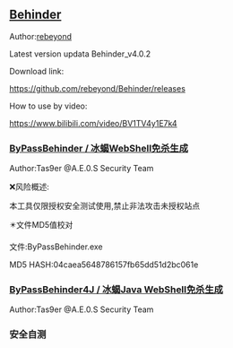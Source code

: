 ## [Behinder](https://github.com/rebeyond/Behinder)

Author:[rebeyond](https://github.com/rebeyond)

Latest version updata Behinder_v4.0.2

Download link:

https://github.com/rebeyond/Behinder/releases

How to use by video:

https://www.bilibili.com/video/BV1TV4y1E7k4

### [ByPassBehinder / 冰蝎WebShell免杀生成](https://github.com/Tas9er/ByPassBehinder)

Author:Tas9er @A.E.0.S Security Team

❌风险概述:

本工具仅限授权安全测试使用,禁止非法攻击未授权站点

✴️文件MD5值校对

文件:ByPassBehinder.exe

MD5 HASH:04caea5648786157fb65dd51d2bc061e

### [ByPassBehinder4J / 冰蝎Java WebShell免杀生成](https://github.com/Tas9er/ByPassBehinder4J)

Author:Tas9er @A.E.0.S Security Team




### 安全自测
